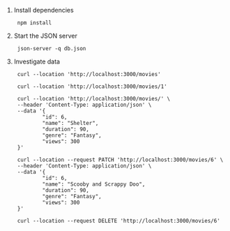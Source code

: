1. Install dependencies
        
        npm install

2. Start the JSON server
        
        json-server -q db.json

3. Investigate data

        curl --location 'http://localhost:3000/movies'

        curl --location 'http://localhost:3000/movies/1'

        curl --location 'http://localhost:3000/movies/' \
        --header 'Content-Type: application/json' \
        --data '{
                "id": 6,
                "name": "Shelter",
                "duration": 90,
                "genre": "Fantasy",
                "views": 300
        }'

        curl --location --request PATCH 'http://localhost:3000/movies/6' \
        --header 'Content-Type: application/json' \
        --data '{
                "id": 6,
                "name": "Scooby and Scrappy Doo",
                "duration": 90,
                "genre": "Fantasy",
                "views": 300
        }'

        curl --location --request DELETE 'http://localhost:3000/movies/6'
